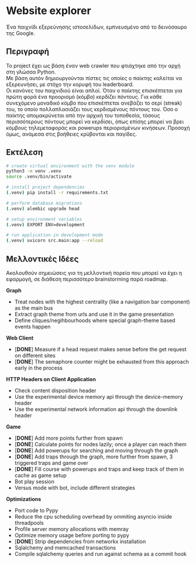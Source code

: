 # Website explorer

Ένα παιχνίδι εξερεύνησης ιστοσελίδων, εμπνευσμένο από το δεινόσαυρο της Google.

## Περιγραφή
Το project έχει ως βάση έναν web crawler που φτιάχτηκε από την αρχή στη γλώσσα Python.  
Με βάση αυτόν δημιουργούνται πίστες τις οποίες ο παίκτης καλείται να εξερευνήσει, με στόχο την κορυφή του leaderboard.  
Οι κανόνες του παιχνιδιού είναι απλοί. Όταν ο παίκτης επισκέπτεται για πρώτη φορά ένα προορισμό (κόμβο) κερδίζει πόντους. Για κάθε συνεχόμενο μοναδικό κόμβο που επισκέπτεται ανεβάζει το σερί (streak) του, το οποίο πολλαπλασιάζει τους κερδισμένους πόντους του. Όσο ο παίκτης απομακρύνεται από την αρχική του τοποθεσία, τόσους περισσότερους πόντους μπορεί να κερδίσει, όπως επίσης μπορεί να βρει κόμβους τηλεμεταφοράς και powerups περιορισμένων κινήσεων. Προσοχή όμως, ανάμεσα στις βοήθειες κρύβονται και παγίδες.  
  
## Εκτέλεση
```sh
# create virtual environment with the venv module
python3 -m venv .venv
source .venv/bin/activate

# install project dependencies
(.venv) pip install -r requirements.txt

# perform database migrations
(.venv) alembic upgrade head

# setup environment variables
(.venv) EXPORT ENV=development

# run application in development mode
(.venv) uvicorn src.main:app --reload
```

## Μελλοντικές Ιδέες
Ακολουθούν σημειώσεις για τη μελλοντική πορεία που μπορεί να έχει η εφαρμογή, σε διάθεση περισσότερο brainstorming παρά roadmap.

**Graph**  
- Treat nodes with the highest centrality (like a navigation bar component) as the main bus   
- Extract graph theme from urls and use it in the game presentation  
- Define cliques/negihbourhoods where special graph-theme based events happen  

**Web Client**  
- [**DONE**] Measure if a head request makes sense before the get request on different sites  
- [**DONE**] The semaphore counter might be exhausted from this approach early in the process  

**HTTP Headers on Client Application**  
- Check content disposition header  
- Use the experimental device memory api through the device-memory header  
- Use the experimental network information api through the downlink header  

**Game**  
- [**DONE**] Add more points further from spawn  
- [**DONE**] Calculate points for nodes lazily; once a player can reach them  
- [**DONE**] Add powerups for searching and moving through the graph  
- [**DONE**] Add traps through the graph, more further from spawn, 3 triggered traps and game over  
- [**DONE**] Fill course with powerups and traps and keep track of them in cache as game setup  
- Bot play session  
- Versus mode with bot, include different strategies  

**Optimizations**  
- Port code to Pypy  
- Reduce the cpu scheduling overhead by ommiting asyncio inside threadpools
- Profile server memory allocations with memray   
- Optimize memory usage before porting to pypy  
- [**DONE**] Strip dependencies from networkx installation  
- Sqlalchemy and memcached transactions  
- Compile sqlalchemy queries and run against schema as a commit hook  